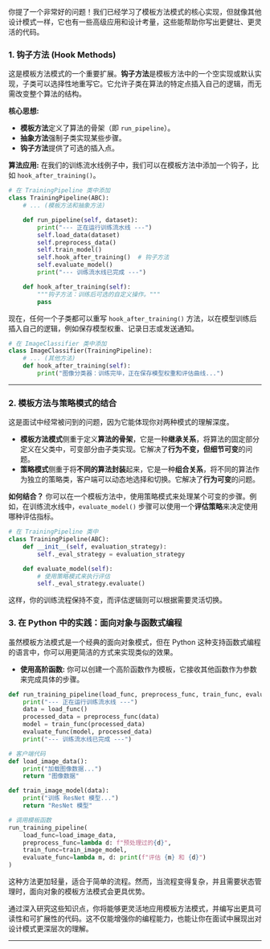 你提了一个非常好的问题！我们已经学习了模板方法模式的核心实现，但就像其他设计模式一样，它也有一些高级应用和设计考量，这些能帮助你写出更健壮、更灵活的代码。

### 1\. 钩子方法 (Hook Methods)

这是模板方法模式的一个重要扩展。**钩子方法**是模板方法中的一个空实现或默认实现，子类可以选择性地重写它。它允许子类在算法的特定点插入自己的逻辑，而无需改变整个算法的结构。

**核心思想:**

  * **模板方法**定义了算法的骨架（即 `run_pipeline`）。
  * **抽象方法**强制子类实现某些步骤。
  * **钩子方法**提供了可选的插入点。

**算法应用:**
在我们的训练流水线例子中，我们可以在模板方法中添加一个钩子，比如 `hook_after_training()`。

```python
# 在 TrainingPipeline 类中添加
class TrainingPipeline(ABC):
    # ... (模板方法和抽象方法)

    def run_pipeline(self, dataset):
        print("--- 正在运行训练流水线 ---")
        self.load_data(dataset)
        self.preprocess_data()
        self.train_model()
        self.hook_after_training()  # 钩子方法
        self.evaluate_model()
        print("--- 训练流水线已完成 ---")

    def hook_after_training(self):
        """钩子方法：训练后可选的自定义操作。"""
        pass
```

现在，任何一个子类都可以重写 `hook_after_training()` 方法，以在模型训练后插入自己的逻辑，例如保存模型权重、记录日志或发送通知。

```python
# 在 ImageClassifier 类中添加
class ImageClassifier(TrainingPipeline):
    # ... (其他方法)
    def hook_after_training(self):
        print("图像分类器：训练完毕，正在保存模型权重和评估曲线...")
```

-----

### 2\. 模板方法与**策略模式**的结合

这是面试中经常被问到的问题，因为它能体现你对两种模式的理解深度。

  * **模板方法模式**侧重于定义**算法的骨架**，它是一种**继承关系**，将算法的固定部分定义在父类中，可变部分由子类实现。它解决了**行为不变，但细节可变**的问题。
  * **策略模式**侧重于将**不同的算法封装**起来，它是一种**组合关系**，将不同的算法作为独立的策略类，客户端可以动态地选择和切换。它解决了**行为可变**的问题。

**如何结合？**
你可以在一个模板方法中，使用策略模式来处理某个可变的步骤。例如，在训练流水线中，`evaluate_model()` 步骤可以使用一个**评估策略**来决定使用哪种评估指标。

```python
# 在 TrainingPipeline 类中
class TrainingPipeline(ABC):
    def __init__(self, evaluation_strategy):
        self._eval_strategy = evaluation_strategy

    def evaluate_model(self):
        # 使用策略模式来执行评估
        self._eval_strategy.evaluate()
```

这样，你的训练流程保持不变，而评估逻辑则可以根据需要灵活切换。

### 3\. 在 Python 中的实践：面向对象与函数式编程

虽然模板方法模式是一个经典的面向对象模式，但在 Python 这种支持函数式编程的语言中，你可以用更简洁的方式来实现类似的效果。

  * **使用高阶函数:** 你可以创建一个高阶函数作为模板，它接收其他函数作为参数来完成具体的步骤。

<!-- end list -->

```python
def run_training_pipeline(load_func, preprocess_func, train_func, evaluate_func):
    print("--- 正在运行训练流水线 ---")
    data = load_func()
    processed_data = preprocess_func(data)
    model = train_func(processed_data)
    evaluate_func(model, processed_data)
    print("--- 训练流水线已完成 ---")

# 客户端代码
def load_image_data():
    print("加载图像数据...")
    return "图像数据"

def train_image_model(data):
    print("训练 ResNet 模型...")
    return "ResNet 模型"

# 调用模板函数
run_training_pipeline(
    load_func=load_image_data,
    preprocess_func=lambda d: f"预处理过的{d}",
    train_func=train_image_model,
    evaluate_func=lambda m, d: print(f"评估 {m} 和 {d}")
)
```

这种方法更加轻量，适合于简单的流程。然而，当流程变得复杂，并且需要状态管理时，面向对象的模板方法模式会更具优势。

通过深入研究这些知识点，你将能够更灵活地应用模板方法模式，并编写出更具可读性和可扩展性的代码。这不仅能增强你的编程能力，也能让你在面试中展现出对设计模式更深层次的理解。

-----